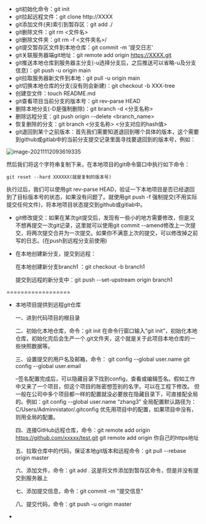 - git初始化命令：git init
- git拉起远程文件：git clone http://XXXX
- git添加文件(夹)索引到暂存区：git add ./
- git删除文件：git rm <文件名>
- git删除文件夹：git rm -f <文件夹名>/
- git提交暂存区文件到本地仓库：git commit -m '提交日志'
- git关联服务器端git地址：git remote add origin https://XXXX.git
- git推送本地仓库到服务器主分支(-u选择分支后，之后推送可以省略-u及分支信息)：git push -u origin main
- git拉取服务器新文件到本地：git pull -u origin main
- git切换本地仓库的分支(没有则会新建)：git checkout -b XXX-tree
- 创建空文件：touch README.md
- git查看项目当前分支的版本号：git rev-parse HEAD
- 删除本地分支(-D是强制删除)：git branch -d <分支名称>
- 删除远程分支：git push origin --delete <branch_name>
- 恢复删除的分支：git branch <分支名称> <分支对应的hash值>
- git退回到某个之前版本：首先我们需要知道退回到哪个具体的版本，这个需要到github或gitlab中的当前分支提交记录里面寻找要退回到的版本号，例如：

![image-20211112093619335](https://alex-img-1253982387.cos.ap-nanjing.myqcloud.com/Typora-wm/202111120936732.png)

然后我们将这个字符串复制下来，在本地项目的git命令窗口中执行如下命令：

```
git reset --hard XXXXXX(就是复制的版本号)
```

执行过后，我们可以使用git rev-parse HEAD，验证一下本地项目是否已经退回到了目标版本号的状态，如果没有问题了。就使用git push -f 强制提交(不用实际提交任何文件)，将本地项目状态提交到github或gitlab中。

- git修改提交：如果在某次git提交后，发现有一些小的地方需要修改，但是又不想再提交一次git记录，这里就可以使用git commit --amend修改上一次提交，将两次提交合并为一次提交。如果你不满意上次的提交，可以修改掉之前写的日志。(在push到远程分支前使用)

- 在本地创建新分支，提交到远程： 

  在本地创建新分支branch1 ：git checkout -b branch1 

  提交到远程的新分支中：git push --set-upstream origin branch1

==================

- 本地项目提供到远程git仓库

  一、进到代码项目的根目录

  二、初始化本地仓库，命令：git init
  在命令行窗口输入“git init”，初始化本地仓库，初始化完后会生产一个.git文件夹，这个就是关于此项目本地仓库的一些快照数据等。

  三、设置提交的用户名及邮箱，命令：
  git config --global user.name
  git config --global user.email

  –签名配置完成后，可以隐藏目录下找到config，查看或编辑签名。假如工作中又来了一个项目，但这个项目的账密想签别的名字。可以在工程下修改。
  但一般在公司中多个项目都一样的配置就没必要放在隐藏目录下，可直接配全局的。例如：git config --global user.name “zhang3”
  全局配置默认路径为：C/Users/Adminnistator/.gitconfig 优先用项目中的配置，如果项目中没有，则用全局的配置。

  四、连接GitHub远程仓库，命令：git remote add origin https://github.com/xxxxx/test.git
  git remote add origin 你自己的https地址

  五、拉取仓库中的代码，保证本地git版本和远程命令：git pull --rebase origin master

  六、添加文件，命令：git add .
  这是将文件添加到暂存区命令，但是并没有提交到服务器上

  七、添加提交信息，命令：git commit -m "提交信息"

  八、提交代码，命令：git push -u origin master

- 

